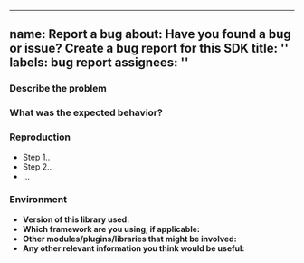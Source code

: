 ---
  name: Report a bug
  about: Have you found a bug or issue? Create a bug report for this SDK
  title: ''
  labels: bug report
  assignees: ''
  ---
  
  <!--
  **Please do not report security vulnerabilities here**. The Responsible Disclosure Program (https://auth0.com/whitehat) details the procedure for disclosing security issues.
  
  Thank you in advance for helping us to improve this library! Please read through the template below and answer all relevant questions. Your additional work here is greatly appreciated and will help us respond as quickly as possible. For general support or usage questions, use the Auth0 Community (https://community.auth0.com/) or Auth0 Support (https://support.auth0.com/). Finally, to avoid duplicates, please search existing Issues before submitting one here.
  
  By submitting an Issue to this repository, you agree to the terms within the Auth0 Code of Conduct (https://github.com/auth0/open-source-template/blob/master/CODE-OF-CONDUCT.md).
  -->
  
  ### Describe the problem
  
  <!--
  > Provide a clear and concise description of the issue
  -->
  
  ### What was the expected behavior?
  
  <!--
  > Tell us about the behavior you expected to see
  -->
  
  ### Reproduction
  <!--
  > Detail the steps taken to reproduce this error, and whether this issue can be reproduced consistently or if it is intermittent.
  > **Note**: If clear, reproducable steps or the smallest sample app demonstrating misbehavior cannot be provided, we may not be able to follow up on this bug report.
  
  > Where possible, please include:
  >
  > - The smallest possible sample app that reproduces the undesirable behavior
  > - Log files (redact/remove sensitive information)
  > - Application settings (redact/remove sensitive information)
  > - Screenshots
  -->
  
  - Step 1..
  - Step 2..
  - ...
  
  ### Environment
  
  <!--
  > Please provide the following:
  -->
  
  - **Version of this library used:**
  - **Which framework are you using, if applicable:**
  - **Other modules/plugins/libraries that might be involved:**
  - **Any other relevant information you think would be useful:**